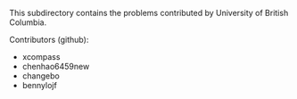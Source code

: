 This subdirectory contains the problems contributed by University of British Columbia.

Contributors (github):
* xcompass
* chenhao6459new
* changebo
* bennylojf
